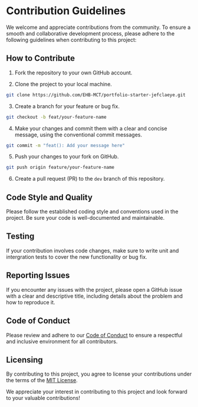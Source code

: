 # Contribution Guidelines

We welcome and appreciate contributions from the community. To ensure a smooth and collaborative development process, please adhere to the following guidelines when contributing to this project:

## How to Contribute

1. Fork the repository to your own GitHub account.

2. Clone the project to your local machine.

 ```bash
 git clone https://github.com/EHB-MCT/portfolio-starter-jefclaeye.git
```

3. Create a branch for your feature or bug fix.

```bash
git checkout -b feat/your-feature-name
```
4. Make your changes and commit them with a clear and concise message, using the conventional commit messages.

```bash
git commit -m "feat(): Add your message here"
```

5. Push your changes to your fork on GitHub.

```bash
git push origin feature/your-feature-name
```
6. Create a pull request (PR) to the `dev` branch of this repository.

## Code Style and Quality

Please follow the established coding style and conventions used in the project. Be sure your code is well-documented and maintainable.

## Testing

If your contribution involves code changes, make sure to write unit and intergration tests to cover the new functionality or bug fix.

## Reporting Issues

If you encounter any issues with the project, please open a GitHub issue with a clear and descriptive title, including details about the problem and how to reproduce it.

## Code of Conduct

Please review and adhere to our [Code of Conduct](CODE_OF_CONDUCT) to ensure a respectful and inclusive environment for all contributors.

## Licensing
By contributing to this project, you agree to license your contributions under the terms of the [MIT License](LICENSE).

We appreciate your interest in contributing to this project and look forward to your valuable contributions!
